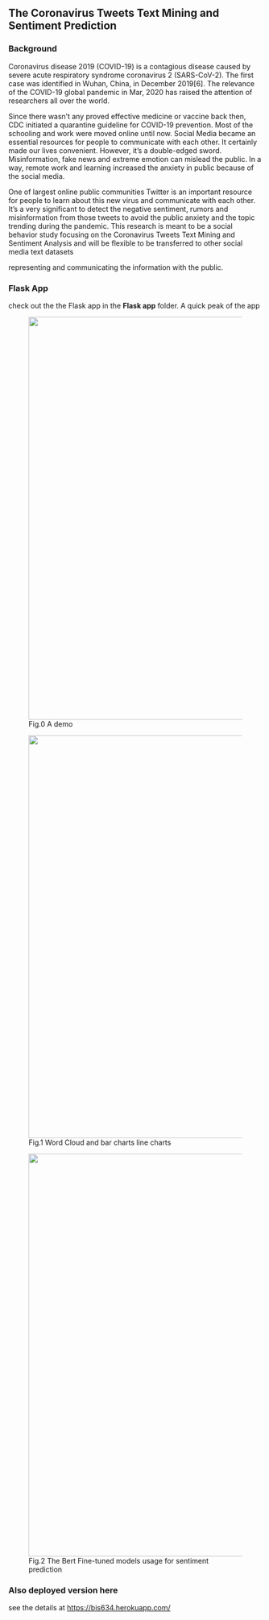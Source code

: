 ## The Coronavirus Tweets Text Mining and Sentiment Prediction
### Background
Coronavirus disease 2019 (COVID-19) is a contagious disease caused by severe acute respiratory syndrome coronavirus 2 (SARS-CoV-2). The first case was identified in Wuhan, China, in December 2019[6].
The relevance of the COVID-19 global pandemic in Mar, 2020 has raised the attention of researchers all
over the world.


Since there wasn’t any proved effective medicine or vaccine back then, CDC initiated a quarantine guideline for COVID-19 prevention. Most of the schooling and work were moved online until now. Social Media
became an essential resources for people to communicate with each other. It certainly made our lives convenient. However, it’s a double-edged sword. Misinformation, fake news and extreme emotion can mislead
the public. In a way, remote work and learning increased the anxiety in public because of the social media.


One of largest online public communities Twitter is an important resource for people to learn about this
new virus and communicate with each other. It’s a very significant to detect the negative sentiment, rumors and misinformation from those tweets to avoid the public anxiety and the topic trending during the
pandemic. This research is meant to be a social behavior study focusing on the Coronavirus Tweets Text
Mining and Sentiment Analysis and will be flexible to be transferred to other social media text datasets

representing and communicating the information with the public.
### Flask App
check out the the Flask app in the **Flask app** folder.
A quick peak of the app
<figure>
  <img src="/gif/demo3.gif" width="800" height="800" />
  <figcaption>Fig.0 A demo</figcaption>
</figure>
<figure>
  <img src="/gif/demo2.gif" width="800" height="800" />
  <figcaption>Fig.1 Word Cloud and bar charts line charts</figcaption>
</figure>
<figure>
  <img src="/gif/bert-tweets.gif" width="800" height="800">
  <figcaption>Fig.2 The Bert Fine-tuned models usage for sentiment prediction</figcaption>
</figure>


### Also deployed version here
see the details at https://bis634.herokuapp.com/
